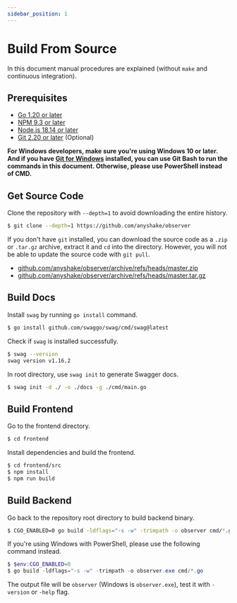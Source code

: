 ```yaml
---
sidebar_position: 1
---
```


# Build From Source

In this document manual procedures are explained (without `make` and continuous integration).

## Prerequisites

 - [Go 1.20 or later](https://golang.org/doc/install)
 - [NPM 9.3 or later](https://www.npmjs.com/get-npm)
 - [Node.js 18.14 or later](https://nodejs.org/en/download/)
 - [Git 2.20 or later](https://git-scm.com/downloads) (Optional)

**For Windows developers, make sure you're using Windows 10 or later. And if you have [Git for Windows](https://git-scm.com/download/win) installed, you can use Git Bash to run the commands in this document. Otherwise, please use PowerShell instead of CMD.**

## Get Source Code

Clone the repository with `--depth=1` to avoid downloading the entire history.

``` bash
$ git clone --depth=1 https://github.com/anyshake/observer
```

If you don't have `git` installed, you can download the source code as a `.zip` or `.tar.gz` archive, extract it and `cd` into the directory. However, you will not be able to update the source code with `git pull`.

 - [github.com/anyshake/observer/archive/refs/heads/master.zip](https://github.com/anyshake/observer/archive/refs/heads/master.zip)
 - [github.com/anyshake/observer/archive/refs/heads/master.tar.gz](https://github.com/anyshake/observer/archive/refs/heads/master.tar.gz)

## Build Docs

Install `swag` by running `go install` command.

```bash
$ go install github.com/swaggo/swag/cmd/swag@latest
```

Check if `swag` is installed successfully.

```bash
$ swag --version
swag version v1.16.2
```

In root directory, use `swag init` to generate Swagger docs.

```bash
$ swag init -d ./ -o ./docs -g ./cmd/main.go
```

## Build Frontend

Go to the frontend directory.

``` bash
$ cd frontend
```

Install dependencies and build the frontend.

``` bash
$ cd frontend/src
$ npm install
$ npm run build
```

## Build Backend

Go back to the repository root directory to build backend binary.

``` bash
$ CGO_ENABLED=0 go build -ldflags="-s -w" -trimpath -o observer cmd/*.go
```

If you're using Windows with PowerShell, please use the following command instead.

```powershell
$ $env:CGO_ENABLED=0
$ go build -ldflags="-s -w" -trimpath -o observer.exe cmd/*.go
```

The output file will be `observer` (Windows is `observer.exe`), test it with `-version` or `-help` flag.
